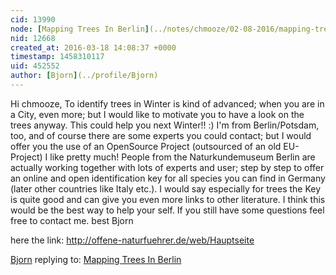 ```yaml
---
cid: 13990
node: [Mapping Trees In Berlin](../notes/chmooze/02-08-2016/mapping-trees-in-berlin)
nid: 12668
created_at: 2016-03-18 14:08:37 +0000
timestamp: 1458310117
uid: 452552
author: [Bjorn](../profile/Bjorn)
---
```


Hi chmooze,
To identify trees in Winter is kind of advanced; when you are in a City, even more; but I would like to motivate you to have a look on the trees anyway. This could help you next Winter!! :) I'm from Berlin/Potsdam, too, and of course there are some experts you could contact; but I would offer you the use of an OpenSource Project (outsourced of an old EU-Project) I like pretty much! People from the Naturkundemuseum Berlin are actually working together with lots of experts and user; step by step to offer an online and open identification key for all species you can find in Germany (later other countries like Italy etc.). I would say especially for trees the Key is quite good and can give you even more links to other literature. I think this would be the best way to help your self. If you still have some questions feel free to contact me.
best
Bjorn

here the link:
http://offene-naturfuehrer.de/web/Hauptseite

[Bjorn](../profile/Bjorn) replying to: [Mapping Trees In Berlin](../notes/chmooze/02-08-2016/mapping-trees-in-berlin)

